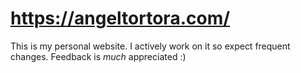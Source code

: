 # https://angeltortora.com/

This is my personal website. I actively work on it so expect frequent changes.
Feedback is *much* appreciated :)
